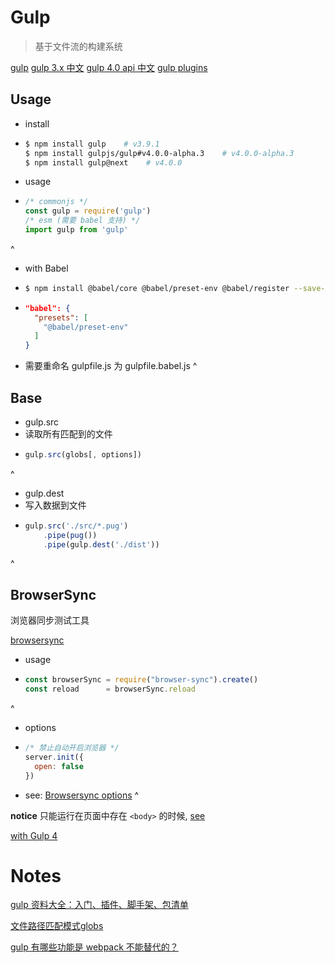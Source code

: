 ---
---

# Gulp

> 基于文件流的构建系统

[gulp](https://gulpjs.com/)
[gulp 3.x 中文](https://www.gulpjs.com.cn/)
[gulp 4.0 api 中文](https://github.com/cssmagic/blog/issues/55)
[gulp plugins](https://gulpjs.com/plugins/)

## Usage

-   install
-   ```bash
    $ npm install gulp    # v3.9.1
    $ npm install gulpjs/gulp#v4.0.0-alpha.3    # v4.0.0-alpha.3
    $ npm install gulp@next    # v4.0.0
    ```
-   usage
-   ```js
    /* commonjs */
    const gulp = require('gulp')
    /* esm (需要 babel 支持) */
    import gulp from 'gulp'
    ```
^

-   with Babel
-   ```bash
    $ npm install @babel/core @babel/preset-env @babel/register --save-dev
    ```
-   ```json
    "babel": {
      "presets": [
        "@babel/preset-env"
      ]
    }
    ```
-   需要重命名 gulpfile.js 为 gulpfile.babel.js
^

## Base

-   gulp.src
-   读取所有匹配到的文件
-   ```js
    gulp.src(globs[, options])
    ```
^

-   gulp.dest
-   写入数据到文件
-   ```js
    gulp.src('./src/*.pug')
        .pipe(pug())
        .pipe(gulp.dest('./dist'))
    ```
^

## BrowserSync

浏览器同步测试工具

[browsersync](http://www.browsersync.cn/)

-   usage
-   ```js
    const browserSync = require("browser-sync").create()
    const reload      = browserSync.reload
    ```
^

-   options
-   ```js
    /* 禁止自动开启浏览器 */
    server.init({
      open: false
    })
    ```
-   see: [Browsersync options](https://browsersync.io/docs/options)
^

**notice** 只能运行在页面中存在 `<body>` 的时候, [see](https://github.com/BrowserSync/browser-sync/issues/1065#issuecomment-254180616)

[with Gulp 4](https://github.com/gulpjs/gulp/blob/4.0/docs/recipes/minimal-browsersync-setup-with-gulp4.md)

# Notes

[gulp 资料大全：入门、插件、脚手架、包清单](https://juejin.im/entry/570c599a2e958a005c4fd307)

[文件路径匹配模式globs](http://yangbo5207.github.io/gulp/2016/08/10/new.html)

[gulp 有哪些功能是 webpack 不能替代的？](https://www.zhihu.com/question/45536395?sort=created)